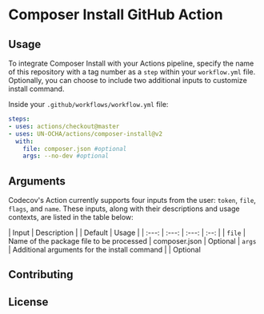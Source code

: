 # Composer Install GitHub Action

## Usage

To integrate Composer Install with your Actions pipeline, specify the name of this repository with a tag number as a `step` within your `workflow.yml` file. Optionally, you can choose to include two additional inputs to customize install command.

Inside your `.github/workflows/workflow.yml` file:

```yaml
steps:
- uses: actions/checkout@master
- uses: UN-OCHA/actions/composer-install@v2
  with:
    file: composer.json #optional
    args: --no-dev #optional
```

## Arguments

Codecov's Action currently supports four inputs from the user: `token`, `file`, `flags`, and `name`.  These inputs, along with their descriptions and usage contexts, are listed in the table below: 

| Input  | Description | | Default | Usage |
| :---:     |     :---:   |    :---:   |   :--:   |
| `file`  | Name of the package file to be processed | composer.json | Optional
| `args`  | Additional arguments for the install command |  | Optional

## Contributing

## License
